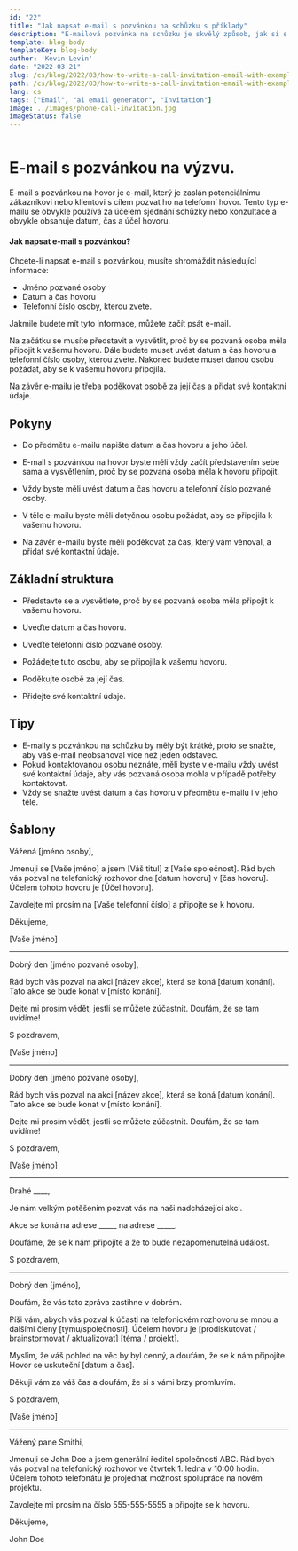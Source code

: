 ```yaml
---
id: "22"
title: "Jak napsat e-mail s pozvánkou na schůzku s příklady"
description: "E-mailová pozvánka na schůzku je skvělý způsob, jak si s potenciálním zákazníkem nebo klientem domluvit schůzku nebo konzultaci."
template: blog-body
templateKey: blog-body
author: 'Kevin Levin'
date: "2022-03-21"
slug: /cs/blog/2022/03/how-to-write-a-call-invitation-email-with-examples
path: /cs/blog/2022/03/how-to-write-a-call-invitation-email-with-examples
lang: cs
tags: ["Email", "ai email generator", "Invitation"]
image: ../images/phone-call-invitation.jpg
imageStatus: false
---
```


```toc
```

# E-mail s pozvánkou na výzvu.


E-mail s pozvánkou na hovor je e-mail, který je zaslán potenciálnímu zákazníkovi nebo klientovi s cílem pozvat ho na telefonní hovor. Tento typ e-mailu se obvykle používá za účelem sjednání schůzky nebo konzultace a obvykle obsahuje datum, čas a účel hovoru.

#### Jak napsat e-mail s pozvánkou?

Chcete-li napsat e-mail s pozvánkou, musíte shromáždit následující informace:

- Jméno pozvané osoby
- Datum a čas hovoru
- Telefonní číslo osoby, kterou zvete.

Jakmile budete mít tyto informace, můžete začít psát e-mail.

Na začátku se musíte představit a vysvětlit, proč by se pozvaná osoba měla připojit k vašemu hovoru. Dále budete muset uvést datum a čas hovoru a telefonní číslo osoby, kterou zvete. Nakonec budete muset danou osobu požádat, aby se k vašemu hovoru připojila.

Na závěr e-mailu je třeba poděkovat osobě za její čas a přidat své kontaktní údaje.

## Pokyny

- Do předmětu e-mailu napište datum a čas hovoru a jeho účel.

- E-mail s pozvánkou na hovor byste měli vždy začít představením sebe sama a vysvětlením, proč by se pozvaná osoba měla k hovoru připojit.

- Vždy byste měli uvést datum a čas hovoru a telefonní číslo pozvané osoby.

- V těle e-mailu byste měli dotyčnou osobu požádat, aby se připojila k vašemu hovoru.

- Na závěr e-mailu byste měli poděkovat za čas, který vám věnoval, a přidat své kontaktní údaje.


## Základní struktura

- Představte se a vysvětlete, proč by se pozvaná osoba měla připojit k vašemu hovoru.

- Uveďte datum a čas hovoru.

- Uveďte telefonní číslo pozvané osoby.

- Požádejte tuto osobu, aby se připojila k vašemu hovoru.

- Poděkujte osobě za její čas.

- Přidejte své kontaktní údaje.


## Tipy

- E-maily s pozvánkou na schůzku by měly být krátké, proto se snažte, aby váš e-mail neobsahoval více než jeden odstavec.
- Pokud kontaktovanou osobu neznáte, měli byste v e-mailu vždy uvést své kontaktní údaje, aby vás pozvaná osoba mohla v případě potřeby kontaktovat.
- Vždy se snažte uvést datum a čas hovoru v předmětu e-mailu i v jeho těle.

## Šablony

Vážená [jméno osoby],

Jmenuji se [Vaše jméno] a jsem [Váš titul] z [Vaše společnost]. Rád bych vás pozval na telefonický rozhovor dne [datum hovoru] v [čas hovoru]. Účelem tohoto hovoru je [Účel hovoru].

Zavolejte mi prosím na [Vaše telefonní číslo] a připojte se k hovoru.

Děkujeme,

[Vaše jméno]

---

Dobrý den [jméno pozvané osoby],

Rád bych vás pozval na akci [název akce], která se koná [datum konání]. Tato akce se bude konat v [místo konání].

Dejte mi prosím vědět, jestli se můžete zúčastnit. Doufám, že se tam uvidíme!

S pozdravem,

[Vaše jméno]

---

Dobrý den [jméno pozvané osoby],

Rád bych vás pozval na akci [název akce], která se koná [datum konání]. Tato akce se bude konat v [místo konání].

Dejte mi prosím vědět, jestli se můžete zúčastnit. Doufám, že se tam uvidíme!

S pozdravem,

[Vaše jméno]

---

Drahé ____,

Je nám velkým potěšením pozvat vás na naši nadcházející akci.

Akce se koná na adrese _____ na adrese _____.

Doufáme, že se k nám připojíte a že to bude nezapomenutelná událost.

S pozdravem,

---

Dobrý den [jméno],

Doufám, že vás tato zpráva zastihne v dobrém.

Píši vám, abych vás pozval k účasti na telefonickém rozhovoru se mnou a dalšími členy [týmu/společnosti]. Účelem hovoru je [prodiskutovat / brainstormovat / aktualizovat] [téma / projekt].

Myslím, že váš pohled na věc by byl cenný, a doufám, že se k nám připojíte. Hovor se uskuteční [datum a čas].

Děkuji vám za váš čas a doufám, že si s vámi brzy promluvím.

S pozdravem,

[Vaše jméno]

---

Vážený pane Smithi,

Jmenuji se John Doe a jsem generální ředitel společnosti ABC. Rád bych vás pozval na telefonický rozhovor ve čtvrtek 1. ledna v 10:00 hodin. Účelem tohoto telefonátu je projednat možnost spolupráce na novém projektu.

Zavolejte mi prosím na číslo 555-555-5555 a připojte se k hovoru.

Děkujeme,

John Doe
